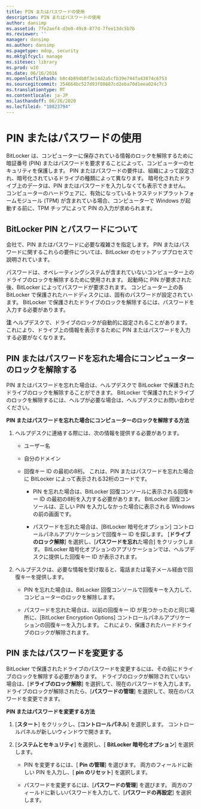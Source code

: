 ```yaml
---
title: PIN またはパスワードの使用
description: PIN またはパスワードの使用
author: dansimp
ms.assetid: 7fe2aef4-d3e0-49c8-877d-7fee13dc5b7b
ms.reviewer: ''
manager: dansimp
ms.author: dansimp
ms.pagetype: mdop, security
ms.mktglfcycl: manage
ms.sitesec: library
ms.prod: w10
ms.date: 06/16/2016
ms.openlocfilehash: b8c4b894b8f3e14d2a5cfb39e744fa43874c6753
ms.sourcegitcommit: 354664bc527d93f80687cd2eba70d1eea024c7c3
ms.translationtype: MT
ms.contentlocale: ja-JP
ms.lasthandoff: 06/26/2020
ms.locfileid: "10823794"
---
```

# PIN またはパスワードの使用


BitLocker は、コンピューターに保存されている情報のロックを解除するために暗証番号 (PIN) またはパスワードを要求することによって、コンピューターのセキュリティを保護します。 PIN またはパスワードの要件は、組織によって設定され、暗号化されているドライブの種類によって異なります。 暗号化されたドライブ上のデータは、PIN またはパスワードを入力しなくても表示できません。 コンピューターのハードウェアに、有効になっているトラステッドプラットフォームモジュール (TPM) が含まれている場合、コンピューターで Windows が起動する前に、TPM チップによって PIN の入力が求められます。

## BitLocker PIN とパスワードについて


会社で、PIN またはパスワードに必要な複雑さを指定します。 PIN またはパスワードに関するこれらの要件については、BitLocker のセットアッププロセスで説明されています。

パスワードは、オペレーティングシステムが含まれていないコンピューター上のドライブのロックを解除するために使用されます。 起動時に PIN が要求された後、BitLocker によってパスワードが要求されます。 コンピューター上の各 BitLocker で保護されたハードディスクには、固有のパスワードが設定されています。 BitLocker で保護されたドライブのロックを解除するには、パスワードを入力する必要があります。

**注** ヘルプデスクで、ドライブのロックが自動的に設定されることがあります。 これにより、ドライブ上の情報を表示するために PIN またはパスワードを入力する必要がなくなります。

 

## PIN またはパスワードを忘れた場合にコンピューターのロックを解除する


PIN またはパスワードを忘れた場合は、ヘルプデスクで BitLocker で保護されたドライブのロックを解除することができます。 BitLocker で保護されたドライブのロックを解除するには、ヘルプが必要な場合は、ヘルプデスクにお問い合わせください。

**PIN またはパスワードを忘れた場合にコンピューターのロックを解除する方法**

1.  ヘルプデスクに連絡する際には、次の情報を提供する必要があります。

    -   ユーザー名

    -   自分のドメイン

    -   回復キー ID の最初の8桁。 これは、PIN またはパスワードを忘れた場合に BitLocker によって表示される32桁のコードです。

        -   PIN を忘れた場合は、BitLocker 回復コンソールに表示される回復キー ID の最初の8桁を入力する必要があります。 BitLocker 回復コンソールは、正しい PIN を入力しなかった場合に表示される Windows の前の画面です。

        -   パスワードを忘れた場合は、[BitLocker 暗号化オプション] コントロールパネルアプリケーションで回復キー ID を探します。 [**ドライブのロック解除**] を選択し、[**パスワードを忘れ**た場合] をクリックします。 BitLocker 暗号化オプションのアプリケーションでは、ヘルプデスクに提供した回復キー ID が表示されます。

2.  ヘルプデスクは、必要な情報を受け取ると、電話または電子メール経由で回復キーを提供します。

    -   PIN を忘れた場合は、BitLocker 回復コンソールで回復キーを入力して、コンピューターのロックを解除します。

    -   パスワードを忘れた場合は、以前の回復キー ID が見つかったのと同じ場所に、[BitLocker Encryption Options] コントロールパネルアプリケーションの回復キーを入力します。 これにより、保護されたハードドライブのロックが解除されます。

## PIN またはパスワードを変更する


BitLocker で保護されたドライブのパスワードを変更するには、その前にドライブのロックを解除する必要があります。 ドライブのロックが解除されていない場合は、[**ドライブのロック解除**] を選択して、現在のパスワードを入力します。 ドライブのロックが解除されたら、[**パスワードの管理**] を選択して、現在のパスワードを変更できます。

**PIN またはパスワードを変更する方法**

1.  [**スタート**] をクリックし、[**コントロールパネル**] を選択します。 コントロールパネルが新しいウィンドウで開きます。

2.  [**システムとセキュリティ**] を選択し、[ **BitLocker 暗号化オプション**] を選択します。

    -   PIN を変更するには、[ **Pin の管理**] を選びます。 両方のフィールドに新しい PIN を入力し、[ **pin のリセット**] を選択します。

    -   パスワードを変更するには、[**パスワードの管理**] を選びます。 両方のフィールドに新しいパスワードを入力して、[**パスワードの再設定**] を選択します。

 

 






